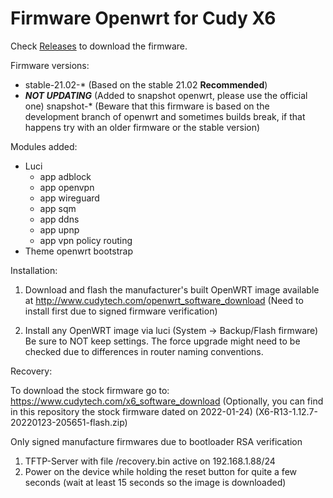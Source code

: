 # Firmware Openwrt for Cudy X6

Check [Releases](https://github.com/julyworlds/openwrt-cudy-x6-firmware/releases) to download the firmware.

Firmware versions:
- stable-21.02-* (Based on the stable 21.02 **Recommended**)
- ***NOT UPDATING*** (Added to snapshot openwrt, please use the official one) snapshot-* (Beware that this firmware is based on the development branch of openwrt and sometimes builds break, if that happens try with an older firmware or the stable version)

Modules added:
- Luci
  - app adblock
  - app openvpn
  - app wireguard
  - app sqm
  - app ddns
  - app upnp
  - app vpn policy routing
- Theme openwrt bootstrap

Installation:

1. Download and flash the manufacturer's built OpenWRT image available at
http://www.cudytech.com/openwrt_software_download
(Need to install first due to signed firmware verification)

2. Install any OpenWRT image via luci (System -> Backup/Flash firmware)
Be sure to NOT keep settings. The force upgrade might need to be checked
due to differences in router naming conventions.

Recovery:

To download the stock firmware go to: https://www.cudytech.com/x6_software_download
(Optionally, you can find in this repository the stock firmware dated on 2022-01-24) (X6-R13-1.12.7-20220123-205651-flash.zip)

Only signed manufacture firmwares due to bootloader RSA verification

1. TFTP-Server with file /recovery.bin active on 192.168.1.88/24
2. Power on the device while holding the reset button for quite a few seconds (wait at least 15 seconds so the image is downloaded)

